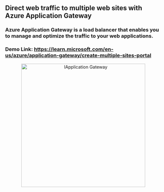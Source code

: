 ## Direct web traffic to multiple web sites with Azure Application Gateway
### Azure Application Gateway is a load balancer that enables you to manage and optimize the traffic to your web applications.

### Demo Link: https://learn.microsoft.com/en-us/azure/application-gateway/create-multiple-sites-portal

<p align="center">
  <img src="https://learn.microsoft.com/en-us/azure/application-gateway/media/create-multiple-sites-portal/scenario.png#lightbox" alt="IApplication Gateway" width="400">
</p>
